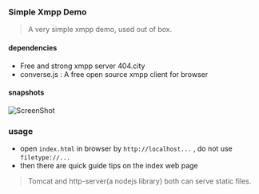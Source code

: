### Simple Xmpp Demo

> A very simple xmpp demo, used out of box. 

#### dependencies
* Free and strong xmpp server 404.city
* converse.js : A free open source xmpp client for browser


#### snapshots
![ScreenShot](https://raw.github.com/AJLoveChina/SimpleXmppDemo/master/public/xmpp-simple-demo.gif)



### usage
* open `index.html` in browser by `http://localhost...` , do not use `filetype://...`
* then there are quick guide tips on the index web page

> Tomcat and http-server(a nodejs library) both can serve static files.

